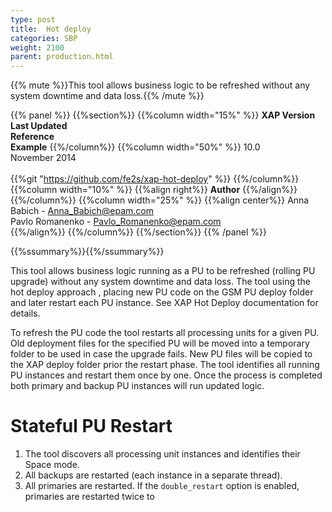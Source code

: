 ```yaml
---
type: post
title:  Hot deploy
categories: SBP
weight: 2100
parent: production.html
---
```


{{% mute %}}This tool allows business logic to be refreshed without any system downtime and data loss.{{% /mute %}}

{{% panel %}}
{{%section%}}
{{%column width="15%" %}}
**XAP Version**<br>
**Last Updated**<br>
**Reference**<br>
**Example**
{{%/column%}}
{{%column  width="50%" %}}
10.0<br>
November 2014<br>
<br>
{{%git "https://github.com/fe2s/xap-hot-deploy" %}}
{{%/column%}}
{{%column  width="10%" %}}
{{%align right%}}
**Author**
{{%/align%}}
{{%/column%}}
{{%column  width="25%" %}}
{{%align center%}}
Anna Babich - Anna_Babich@epam.com <br>
Pavlo Romanenko - Pavlo_Romanenko@epam.com <br>
{{%/align%}}
{{%/column%}}
{{%/section%}}
{{% /panel %}}


{{%ssummary%}}{{%/ssummary%}}

This tool allows business logic running as a PU to be refreshed (rolling PU upgrade) without any system downtime and data loss. The tool using the hot deploy approach , placing new PU code on the GSM PU deploy folder and later restart each PU instance. See XAP Hot Deploy documentation for details.

To refresh the PU code the tool restarts all processing units for a given PU. Old deployment files for the specified PU will be moved into a temporary folder to be used in case the upgrade fails. New PU files will be copied to the XAP deploy folder prior the restart phase. The tool identifies all running PU instances and restart them once by one. Once the process is completed both primary and backup PU instances will run updated logic.

# Stateful PU Restart

1. The tool discovers all processing unit instances and identifies their Space mode.
2. All backups are restarted (each instance in a separate thread).
3. All primaries are restarted. If the `double_restart` option is enabled, primaries are restarted twice to 
